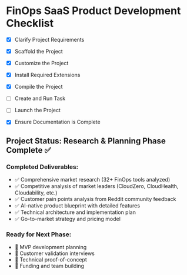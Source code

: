 # FinOps SaaS Product Development Checklist

- [x] Clarify Project Requirements
	<!-- FinOps SaaS product for AWS cost optimization with AI/ML features - COMPLETED -->

- [x] Scaffold the Project
	<!-- Project structure created with comprehensive documentation folders - COMPLETED -->

- [x] Customize the Project
	<!-- Comprehensive market research, competitive analysis, and product blueprint completed - COMPLETED -->

- [x] Install Required Extensions
	<!-- No specific extensions required at this stage - COMPLETED -->

- [x] Compile the Project
	<!-- Documentation and research phase completed successfully - COMPLETED -->

- [ ] Create and Run Task
	<!-- Next: Create development tasks and implementation roadmap -->

- [ ] Launch the Project
	<!-- Future: MVP development and customer validation -->

- [x] Ensure Documentation is Complete
	<!-- Comprehensive documentation created and organized - COMPLETED -->

## Project Status: Research & Planning Phase Complete ✅

### Completed Deliverables:
- ✅ Comprehensive market research (32+ FinOps tools analyzed)
- ✅ Competitive analysis of market leaders (CloudZero, CloudHealth, Cloudability, etc.)
- ✅ Customer pain points analysis from Reddit community feedback
- ✅ AI-native product blueprint with detailed features
- ✅ Technical architecture and implementation plan
- ✅ Go-to-market strategy and pricing model

### Ready for Next Phase:
- 🔄 MVP development planning
- 🔄 Customer validation interviews
- 🔄 Technical proof-of-concept
- 🔄 Funding and team building